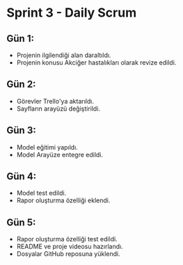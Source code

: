 #  Sprint 3 - Daily Scrum

## Gün 1:
- Projenin ilgilendiği alan daraltıldı.
- Projenin konusu Akciğer hastalıkları olarak revize edildi.

## Gün 2:
- Görevler Trello'ya aktarıldı.
- Sayfların arayüzü değiştirildi.

## Gün 3:
- Model eğitimi yapıldı.
- Model Arayüze entegre edildi.

## Gün 4:
- Model test edildi.
- Rapor oluşturma özelliği eklendi.

## Gün 5:
- Rapor oluşturma özelliği test edildi.
- README ve proje videosu hazırlandı.
- Dosyalar GitHub reposuna yüklendi.
